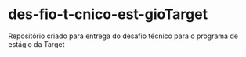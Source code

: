 # des-fio-t-cnico-est-gioTarget
Repositório criado para entrega do desafio técnico para o programa de estágio da Target
